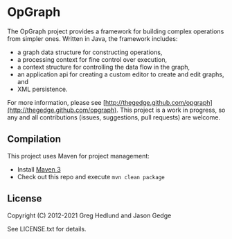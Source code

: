 OpGraph
=======

The OpGraph project provides a framework for building complex operations from simpler ones. Written in Java, the framework includes:

* a graph data structure for constructing operations,
* a processing context for fine control over execution,
* a context structure for controlling the data flow in the graph,
* an application api for creating a custom editor to create and edit graphs, and
* XML persistence.

For more information, please see [http://thegedge.github.com/opgraph](http://thegedge.github.com/opgraph). This project is a work in progress, so any and all contributions (issues, suggestions, pull requests) are welcome.

Compilation
-----------

This project uses Maven for project management:

* Install [Maven 3](http://maven.apache.org/download.html)
* Check out this repo and execute `mvn clean package`

License
-------

Copyright (C) 2012-2021 Greg Hedlund and Jason Gedge

See LICENSE.txt for details.
